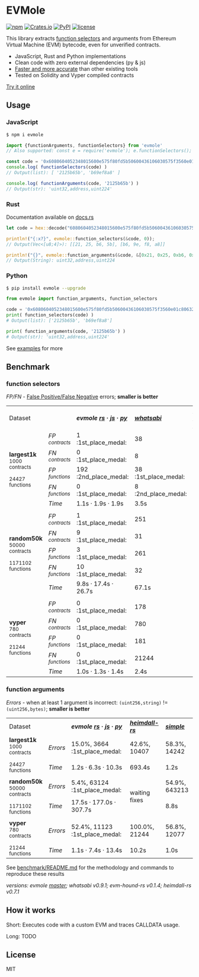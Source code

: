 # EVMole

[![npm](https://img.shields.io/npm/v/evmole)](https://www.npmjs.com/package/evmole)
[![Crates.io](https://img.shields.io/crates/v/evmole?color=e9b44f)](https://crates.io/crates/evmole)
[![PyPI](https://img.shields.io/pypi/v/evmole?color=006dad)](https://pypi.org/project/evmole)
[![license](https://img.shields.io/github/license/cdump/evmole)](./LICENSE)

This library extracts [function selectors](https://docs.soliditylang.org/en/latest/abi-spec.html#function-selector) and arguments from Ethereum Virtual Machine (EVM) bytecode, even for unverified contracts.

- JavaScript, Rust and Python implementations
- Clean code with zero external dependencies (py & js)
- [Faster and more accurate](#Benchmark) than other existing tools
- Tested on Solidity and Vyper compiled contracts

[Try it online](https://cdump.github.io/evmole/)

## Usage

### JavaScript
```sh
$ npm i evmole
```
```javascript
import {functionArguments, functionSelectors} from 'evmole'
// Also supported: const e = require('evmole'); e.functionSelectors();

const code = '0x6080604052348015600e575f80fd5b50600436106030575f3560e01c80632125b65b146034578063b69ef8a8146044575b5f80fd5b6044603f3660046046565b505050565b005b5f805f606084860312156057575f80fd5b833563ffffffff811681146069575f80fd5b925060208401356001600160a01b03811681146083575f80fd5b915060408401356001600160e01b0381168114609d575f80fd5b80915050925092509256fea2646970667358221220fbd308f142157eaf0fdc0374a3f95f796b293d35c337d2d9665b76dfc69501ea64736f6c63430008170033'
console.log( functionSelectors(code) )
// Output(list): [ '2125b65b', 'b69ef8a8' ]

console.log( functionArguments(code, '2125b65b') )
// Output(str): 'uint32,address,uint224'
```

### Rust
Documentation available on [docs.rs](https://docs.rs/evmole/latest/evmole/)
```rust
let code = hex::decode("6080604052348015600e575f80fd5b50600436106030575f3560e01c80632125b65b146034578063b69ef8a8146044575b5f80fd5b6044603f3660046046565b505050565b005b5f805f606084860312156057575f80fd5b833563ffffffff811681146069575f80fd5b925060208401356001600160a01b03811681146083575f80fd5b915060408401356001600160e01b0381168114609d575f80fd5b80915050925092509256fea2646970667358221220fbd308f142157eaf0fdc0374a3f95f796b293d35c337d2d9665b76dfc69501ea64736f6c63430008170033").unwrap();

println!("{:x?}", evmole::function_selectors(&code, 0));
// Output(Vec<[u8;4]>): [[21, 25, b6, 5b], [b6, 9e, f8, a8]]

println!("{}", evmole::function_arguments(&code, &[0x21, 0x25, 0xb6, 0x5b], 0));
// Output(String): uint32,address,uint224
```

### Python
```sh
$ pip install evmole --upgrade
```
```python
from evmole import function_arguments, function_selectors

code = '0x6080604052348015600e575f80fd5b50600436106030575f3560e01c80632125b65b146034578063b69ef8a8146044575b5f80fd5b6044603f3660046046565b505050565b005b5f805f606084860312156057575f80fd5b833563ffffffff811681146069575f80fd5b925060208401356001600160a01b03811681146083575f80fd5b915060408401356001600160e01b0381168114609d575f80fd5b80915050925092509256fea2646970667358221220fbd308f142157eaf0fdc0374a3f95f796b293d35c337d2d9665b76dfc69501ea64736f6c63430008170033'
print( function_selectors(code) )
# Output(list): ['2125b65b', 'b69ef8a8']

print( function_arguments(code, '2125b65b') )
# Output(str): 'uint32,address,uint224'
```

See [examples](./examples) for more

## Benchmark

### function selectors
<i>FP/FN</i> - [False Positive/False Negative](https://en.wikipedia.org/wiki/False_positives_and_false_negatives) errors; <b>smaller is better</b>

<table>
 <tr>
  <td>Dataset</td>
  <td></td>
  <td><b><i>evmole</i><b> <a href="benchmark/providers/evmole-rs/"><b><i>rs</i></b></a> · <a href="benchmark/providers/evmole-js/"><b><i>js</i></b></a> · <a href="benchmark/providers/evmole-py/"><b><i>py</i></b></a></td>
  <td><a href="benchmark/providers/whatsabi/"><b><i>whatsabi</i></b></a></td>
  <td><a href="benchmark/providers/evm-hound-rs/"><b><i>evm-hound-rs</i></b></a></td>
  <td><a href="benchmark/providers/heimdall-rs/"><b><i>heimdall-rs</i></b></a></td>
  <td><a href="benchmark/providers/simple/"><b><i>simple</i></b></a></td>
 </tr>
 <tr>
  <td rowspan="5"><b>largest1k</b><br><sub>1000<br>contracts<br><br>24427<br>functions</sub></td>
  <td><i>FP <sub>contracts</sub></i></td>
  <td>1 :1st_place_medal:</td>
  <td>38</td>
  <td>75</td>
  <td>18</td>
  <td>95</td>
 </tr>
 <tr>
  <td><i>FN <sub>contracts</sub></i></td>
  <td>0 :1st_place_medal:</td>
  <td>8</td>
  <td>40</td>
  <td>103</td>
  <td>9</td>
 </tr>
 <tr>
  <td><i>FP <sub>functions</sub></i></td>
  <td>192 :2nd_place_medal:</td>
  <td>38 :1st_place_medal:</td>
  <td>720</td>
  <td>600</td>
  <td>749</td>
 </tr>
 <tr>
  <td><i>FN <sub>functions</sub></i></td>
  <td>0 :1st_place_medal:</td>
  <td>8 :2nd_place_medal:</td>
  <td>191</td>
  <td>116</td>
  <td>12</td>
 </tr>
 <tr>
  <td><i>Time</i></td>
  <td>1.1s · 1.9s · 1.9s</td>
  <td>3.5s</td>
  <td>1.1s</td>
  <td>691.7s</td>
  <td>1.8s</td>
 </tr>
 <tr><td colspan="7"></td></tr>
 <tr>
  <td rowspan="5"><b>random50k</b><br><sub>50000<br>contracts<br><br>1171102<br>functions</sub></td>
  <td><i>FP <sub>contracts</sub></i></td>
  <td>1 :1st_place_medal:</td>
  <td>251</td>
  <td>693</td>
  <td rowspan="5">waiting fixes</td>
  <td>4136</td>
 </tr>
 <tr>
  <td><i>FN <sub>contracts</sub></i></td>
  <td>9 :1st_place_medal:</td>
  <td>31</td>
  <td>2903</td>
  <!-- -->
  <td>77</td>
 </tr>
 <tr>
  <td><i>FP <sub>functions</sub></i></td>
  <td>3 :1st_place_medal:</td>
  <td>261</td>
  <td>10798</td>
  <td>14652</td>
 </tr>
 <tr>
  <td><i>FN <sub>functions</sub></i></td>
  <td>10 :1st_place_medal:</td>
  <td>32</td>
  <td>3538</td>
  <td>96</td>
 </tr>
 <tr>
  <td><i>Time</i></td>
  <td>9.8s · 17.4s · 26.7s</td>
  <td>67.1s</td>
  <td>11.9s</td>
  <td>34.4s</td>
 </tr>
 <tr><td colspan="7"></td></tr>
 <tr>
  <td rowspan="5"><b>vyper</b><br><sub>780<br>contracts<br><br>21244<br>functions</sub></td>
  <td><i>FP <sub>contracts</sub></i></td>
  <td>0 :1st_place_medal:</td>
  <td>178</td>
  <td>19</td>
  <td>0</td>
  <td>185</td>
 </tr>
 <tr>
  <td><i>FN <sub>contracts</sub></i></td>
  <td>0 :1st_place_medal:</td>
  <td>780</td>
  <td>300</td>
  <td>780</td>
  <td>480</td>
 </tr>
 <tr>
  <td><i>FP <sub>functions</sub></i></td>
  <td>0 :1st_place_medal:</td>
  <td>181</td>
  <td>19</td>
  <td>0</td>
  <td>197</td>
 </tr>
 <tr>
  <td><i>FN <sub>functions</sub></i></td>
  <td>0 :1st_place_medal:</td>
  <td>21244</td>
  <td>8273</td>
  <td>21244</td>
  <td>12971</td>
 </tr>
 <tr>
  <td><i>Time</i></td>
  <td>1.0s · 1.3s · 1.4s</td>
  <td>2.4s</td>
  <td>1.0s</td>
  <td>9.9s</td>
  <td>1.3s</td>
 </tr>
</table>

### function arguments
<i>Errors</i> - when at least 1 argument is incorrect: `(uint256,string)` != `(uint256,bytes)`; <b>smaller is better</b>

<table>
 <tr>
  <td>Dataset</td>
  <td></td>
  <td><b><i>evmole</i><b> <a href="benchmark/providers/evmole-rs/"><b><i>rs</i></b></a> · <a href="benchmark/providers/evmole-js/"><b><i>js</i></b></a> · <a href="benchmark/providers/evmole-py/"><b><i>py</i></b></a></td>
  <td><a href="benchmark/providers/heimdall-rs/"><b><i>heimdall-rs</i></b></a></td>
  <td><a href="benchmark/providers/simple/"><b><i>simple</i></b></a></td>
 </tr>
 <tr>
  <td rowspan="2"><b>largest1k</b><br><sub>1000<br>contracts<br><br>24427<br>functions</sub></td>
  <td><i>Errors</i></td>
  <td>15.0%, 3664 :1st_place_medal:</td>
  <td>42.6%, 10407</td>
  <td>58.3%, 14242</td>
 </tr>
 <tr>
  <td><i>Time</i></td>
  <td>1.2s · 6.3s · 10.3s</td>
  <td>693.4s</td>
  <td>1.2s</td>
 </tr>
 <tr><td colspan="5"></td></tr>
 <tr>
  <td rowspan="2"><b>random50k</b><br><sub>50000<br>contracts<br><br>1171102<br>functions</sub></td>
  <td><i>Errors</i></td>
  <td>5.4%, 63124 :1st_place_medal:</td>
  <td rowspan="2">waiting fixes</td>
  <td>54.9%, 643213</td>
 </tr>
 <tr>
  <td><i>Time</i></td>
  <td>17.5s · 177.0s · 307.7s</td>
  <td>8.8s</td>
 </tr>
 <tr><td colspan="5"></td></tr>
 <tr>
  <td rowspan="2"><b>vyper</b><br><sub>780<br>contracts<br><br>21244<br>functions</sub></td>
  <td><i>Errors</i></td>
  <td>52.4%, 11123 :1st_place_medal:</td>
  <td>100.0%, 21244</td>
  <td>56.8%, 12077</td>
 </tr>
 <tr>
  <td><i>Time</i></td>
  <td>1.1s · 7.4s · 13.4s</td>
  <td>10.2s</td>
  <td>1.0s</td>
 </tr>
</table>

See [benchmark/README.md](./benchmark/) for the methodology and commands to reproduce these results

<i>versions: evmole [master](https://github.com/cdump/evmole/commit/39f91e04aaea56beb90197c7868547ceae11a4a6); whatsabi v0.9.1; evm-hound-rs v0.1.4; heimdall-rs v0.7.1</i>

## How it works

Short: Executes code with a custom EVM and traces CALLDATA usage.

Long: TODO

## License
MIT
